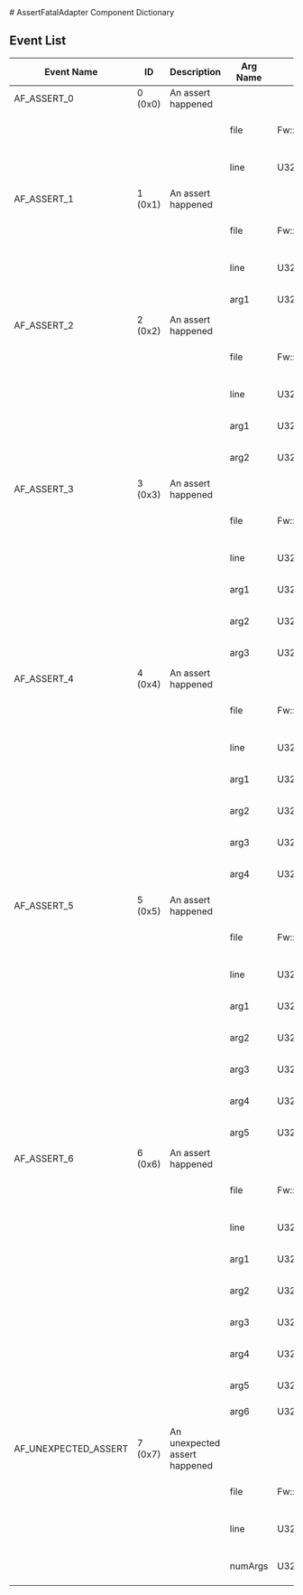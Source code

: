 <title>AssertFatalAdapter Component Dictionary</title>
# AssertFatalAdapter Component Dictionary



## Event List

|Event Name|ID|Description|Arg Name|Arg Type|Arg Size|Description
|---|---|---|---|---|---|---|
|AF_ASSERT_0|0 (0x0)|An assert happened| | | | |
| | | |file|Fw::LogStringArg&|80|The source file of the assert|    
| | | |line|U32||Line number of the assert|    
|AF_ASSERT_1|1 (0x1)|An assert happened| | | | |
| | | |file|Fw::LogStringArg&|80|The source file of the assert|    
| | | |line|U32||Line number of the assert|    
| | | |arg1|U32||First assert argument|    
|AF_ASSERT_2|2 (0x2)|An assert happened| | | | |
| | | |file|Fw::LogStringArg&|80|The source file of the assert|    
| | | |line|U32||Line number of the assert|    
| | | |arg1|U32||First assert argument|    
| | | |arg2|U32||Second assert argument|    
|AF_ASSERT_3|3 (0x3)|An assert happened| | | | |
| | | |file|Fw::LogStringArg&|80|The source file of the assert|    
| | | |line|U32||Line number of the assert|    
| | | |arg1|U32||First assert argument|    
| | | |arg2|U32||Second assert argument|    
| | | |arg3|U32||Third assert argument|    
|AF_ASSERT_4|4 (0x4)|An assert happened| | | | |
| | | |file|Fw::LogStringArg&|80|The source file of the assert|    
| | | |line|U32||Line number of the assert|    
| | | |arg1|U32||First assert argument|    
| | | |arg2|U32||Second assert argument|    
| | | |arg3|U32||Third assert argument|    
| | | |arg4|U32||Fourth assert argument|    
|AF_ASSERT_5|5 (0x5)|An assert happened| | | | |
| | | |file|Fw::LogStringArg&|80|The source file of the assert|    
| | | |line|U32||Line number of the assert|    
| | | |arg1|U32||First assert argument|    
| | | |arg2|U32||Second assert argument|    
| | | |arg3|U32||Third assert argument|    
| | | |arg4|U32||Fourth assert argument|    
| | | |arg5|U32||Fifth assert argument|    
|AF_ASSERT_6|6 (0x6)|An assert happened| | | | |
| | | |file|Fw::LogStringArg&|80|The source file of the assert|    
| | | |line|U32||Line number of the assert|    
| | | |arg1|U32||First assert argument|    
| | | |arg2|U32||Second assert argument|    
| | | |arg3|U32||Third assert argument|    
| | | |arg4|U32||Fourth assert argument|    
| | | |arg5|U32||Fifth assert argument|    
| | | |arg6|U32||Sixth assert argument|    
|AF_UNEXPECTED_ASSERT|7 (0x7)|An unexpected assert happened| | | | |
| | | |file|Fw::LogStringArg&|80|The source file of the assert|    
| | | |line|U32||Line number of the assert|    
| | | |numArgs|U32||Number of unexpected arguments|    
